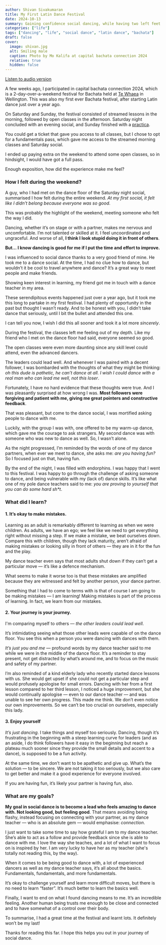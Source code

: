 ```yaml
---
author: Shivan Sivakumaran
title: My First Latin Dance Festival
date: 2024-10-13
summary: Gaining confidence social dancing, while having two left feet
categories: ["life"]
tags: ["dancing", "life", "social dance", "latin dance", "bachata"]
draft: false
cover:
  image: shivan.jpg
  alt: Smiling male
  caption: Photo by Mo Kalifa at capital bachata connection 2024
  relative: true
  hidden: false
---
```


[Listen to audio version](./audio-my-first-dance-festival.mp3)

A few weeks ago, I participated in capital bachata connection 2024, which is a 2-day-over-a-weekend festival for Bachata held at [Te Whaea](https://www.tewhaea.org.nz/) in Wellington. This was also my first ever Bachata festival, after starting Latin dance just over a year ago.

On Saturday and Sunday, the festival consisted of streamed lessons in the morning, followed by open classes in the afternoon. Saturday night concluded with an evening social, and Sunday finished with a [practica](<https://en.wikipedia.org/wiki/Practica_(event)>).

You could get a ticket that gave you access to all classes, but I chose to opt for a fundamentals pass, which gave me access to the streamed morning classes and Saturday social.

I ended up paying extra on the weekend to attend some open classes, so in hindsight, I would have got a full pass.

Enough exposition, how did the experience make me feel?

### How I felt during the weekend?

A guy, who I had met on the dance floor of the Saturday night social, summarised I how felt during the entire weekend. _At my first social, it felt like I didn’t belong because everyone was so good_.

This was probably the highlight of the weekend, meeting someone who felt the way I did.

Dancing, whether it’s on stage or with a partner, makes me nervous and uncomfortable. I’m not talented or skilled at it. I feel uncoordinated and ungraceful. And worse of all, **I think I look stupid doing it in front of others**.

**But… I know dancing is good for me if I put the time and effort to improve.**

I was influenced to social dance thanks to a very good friend of mine. He took me to a dance social. At the time, I had no clue how to dance, but wouldn’t it be cool to travel anywhere and dance? It’s a great way to meet people and make friends.

Showing keen interest in learning, my friend got me in touch with a dance teacher in my area.

These serendipitous events happened just over a year ago, but it took me this long to partake in my first festival. I had plenty of opportunity in the past but thought I wasn’t ready. And to be honest with you, I didn’t take dance that seriously, until I bit the bullet and attended this one.

I can tell you now, I wish I did this all sooner and took it a lot more _sincerely_.

During the festival, the classes left me feeling out of my depth. Like my friend who I met on the dance floor had said, everyone seemed so good.

The open classes were even more daunting since any skill level could attend, even the advanced dancers.

The leaders could lead well. And whenever I was paired with a decent follower, I was bombarded with the thoughts of what they might be thinking: _oh this dude is pathetic, he can’t dance at all. I wish I could dance with a real man who can lead me well, not this loser_.

Fortunately, I have no hard evidence that these thoughts were true. And I was pleasantly surprised at how wrong I was. **Most followers were forgiving and patient with me, giving me great pointers and constructive feedback**.

That was pleasant, but come to the dance social, I was mortified asking people to dance with me.

Luckily, with the group I was with, one offered to be my warm-up dance, which gave me the courage to ask strangers. My second dance was with someone who was new to dance as well. So, I wasn’t alone.

As the night progressed, I’m reminded by the words of one of my dance partners, when ever we meet to dance, she asks me: _are you having fun?_ So I focused just on that, having fun.

By the end of the night, I was filled with endorphins. I was happy that I went to this festival. I was happy to go through the challenge of asking someone to dance, and being vulnerable with my (lack of) dance skills. It’s like what one of my pole dance teachers said to me: _you are proving to yourself that you can do some hard sh\*t_.

### What did I learn?

#### 1. It’s okay to make mistakes.

Learning as an adult is remarkably different to learning as when we were children. As adults, we have an ego; we feel like we need to get everything right without missing a step. If we make a mistake, we beat ourselves down. Compare this with children, though they lack maturity, aren’t afraid of making mistakes or looking silly in front of others — they are in it for the fun and the play.

My dance teacher even says that most adults shut down if they can’t get a particular move — it’s like a defence mechanism.

What seems to make it worse too is that these mistakes are amplified because they are witnessed and felt by another person, your dance partner.

Something that I had to come to terms with is that of course I am going to be making mistakes — I am learning! Making mistakes is part of the process of learning. In fact, we learn from our mistakes.

#### 2. Your journey is your journey.

I'm comparing myself to others — _the other leaders could lead well_.

It’s intimidating seeing what those other leads were capable of on the dance floor. You see this when a person you were dancing with dances with them.

_It’s just you and me_ — profound words by my dance teacher said to me while we were in the middle of the dance floor. It’s a reminder to stay present, not get distracted by what’s around me, and to focus on the music and safety of my partner.

I’m also reminded of a kind elderly lady who recently started dance lessons with us. She would get upset if she could not get a particular step and would profusely apologise for small errors. Dancing with her from a first lesson compared to her third lesson, I noticed a huge improvement, but she would continually apologise — even to our dance teacher — and was unable to see her own progress. This made me think. We don’t even notice our own improvements. So we can’t be too crucial on ourselves, especially this lady.

#### 3. Enjoy yourself

_It’s just dancing_. I take things and myself too seriously. Dancing, though it’s frustrating in the beginning with a steep learning curve for leaders (and as an aside, I do think followers have it easy in the beginning but reach a plateau much sooner since they provide the small details and accent to a dance), is supposed to be a fun activity.

At the same time, we don’t want to be apathetic and give up. What’s the solution — to be sincere. We are not taking it too seriously, but we also care to get better and make it a good experience for everyone involved.

If you are having fun, it’s likely your partner is having fun, also.

### What are my goals?

**My goal in social dance is to become a lead who feels amazing to dance with. Not looking good, but feeling good**. That means avoiding being flashy, instead focusing on connecting with your partner, as my dance teacher — who is an absolute gem — would emphasise: _connection_.

I just want to take some time to say how grateful I am to my dance teacher. She’s able to act as a follow and provide feedback since she is able to dance with me. I love the way she teaches, and a lot of what I want to focus on is inspired by her. I am very lucky to have her as my teacher (she's totally not reading this, by the way).

When it comes to be being good to dance with, a lot of experienced dancers as well as my dance teacher says, it’s all about the basics. Fundamentals, fundamentals, and more fundamentals.

It’s okay to challenge yourself and learn more difficult moves, but there is no need to learn “faster”. It’s much better to learn the basics well.

Finally, I want to end on what I found dancing means to me. It’s an incredible feeling. Another human being trusts me enough to be close and connected and to have somewhat of a control over their body.

To summarise, I had a great time at the festival and learnt lots. It definitely won’t be my last!

Thanks for reading this far. I hope this helps you out in your journey of social dance.
